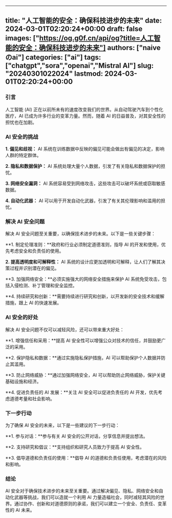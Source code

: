 
---
title: "人工智能的安全：确保科技进步的未来"
date: 2024-03-01T02:20:24+00:00
draft: false
images: ["https://og.g0f.cn/api/og?title=人工智能的安全：确保科技进步的未来"]
authors: ["naiveのai"]
categories: ["ai"]
tags: ["chatgpt","sora","openai","Mistral AI"]
slug: "20240301022024"
lastmod: 2024-03-01T02:20:24+00:00
---
### 引言

人工智能 (AI) 正在以前所未有的速度改变我们的世界。从自动驾驶汽车到个性化医疗，AI 已成为许多行业的变革力量。然而，随着 AI 的日益普及，对其安全性的担忧也在加剧。

### AI 安全的挑战

**1. 偏见和歧视：** AI 系统在训练数据中反映的偏见可能会做出有偏见的决定，影响人群的特定群体。

**2. 隐私和数据保护：** AI 系统处理大量个人数据，引发了有关隐私和数据保护的担忧。

**3. 网络安全漏洞：** AI 系统容易受到网络攻击，这些攻击可以破坏系统或窃取敏感数据。

**4. 自动化武器：** AI 可以用于开发自动化武器，引发了有关其伦理影响和滥用的担忧。

### 解决 AI 安全问题

解决 AI 安全问题至关重要，以确保技术进步的未来。以下是一些关键步骤：

**1. 制定伦理准则：**政府和行业必须制定道德准则，指导 AI 的开发和使用，优先考虑安全和负责任的使用。

**2. 提高透明度和可解释性：** AI 系统的设计应更加透明和可解释，让人们了解其决策过程并识别潜在的偏见。

**3. 加强网络安全：**必须实施强大的网络安全措施来保护 AI 系统免受攻击，包括入侵检测、补丁管理和安全监控。

**4. 持续研究和创新：**需要持续进行研究和创新，以开发新的安全技术和缓解措施，跟上 AI 的快速发展。

### AI 安全的好处

解决 AI 安全问题不仅可以减轻风险，还可以带来重大好处：

**1. 增强信任和采用：**提高 AI 安全性可以增强公众对技术的信任，并鼓励更广泛的采用。

**2. 保护隐私和数据：**通过实施隐私保护措施，AI 可以帮助保护个人数据并防止其滥用。

**3. 防止网络威胁：**通过加强网络安全，AI 可以帮助防止网络威胁，保护关键基础设施和经济。

**4. 促进负责任的 AI 发展：**关注 AI 安全可以促进负责任的 AI 开发，优先考虑道德考量和社会影响。

### 下一步行动

为了确保 AI 安全的未来，以下是一些建议的下一步行动：

**1. 参与对话：**参与有关 AI 安全的公开对话，分享信息并提出想法。

**2. 支持研究和倡议：**支持组织和研究人员致力于提高 AI 安全性。

**3. 倡导道德和负责任的使用：**倡导 AI 的道德和负责任使用，考虑潜在的风险和影响。

### 结论

AI 安全对于确保技术进步的未来至关重要。通过解决偏见、隐私、网络安全和自动化武器等挑战，我们可以造就一个利用 AI 力量造福社会，同时减轻其风险的世界。通过协作、创新和对道德原则的承诺，我们可以建立一个安全、负责任、变革性的 AI 未来。